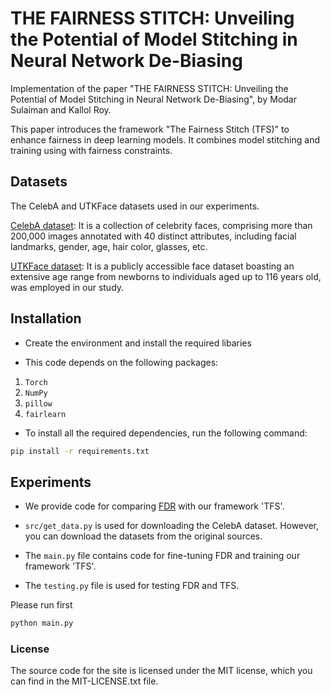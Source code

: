 <!-- # project_template  -->


# THE FAIRNESS STITCH: Unveiling the Potential of Model Stitching in Neural Network De-Biasing
Implementation of the paper "THE FAIRNESS STITCH: Unveiling the Potential of Model Stitching in Neural Network De-Biasing", by Modar Sulaiman and Kallol Roy.

This paper introduces the framework "The Fairness Stitch (TFS)" to enhance fairness in deep learning models. It combines model stitching and training using with fairness constraints. 




## Datasets
The CelebA and UTKFace datasets used in our experiments. 

[CelebA dataset](https://mmlab.ie.cuhk.edu.hk/projects/CelebA.html): It is a collection of celebrity faces, comprising more than 200,000 images annotated with 40 distinct attributes, including facial landmarks, gender, age, hair color, glasses, etc. 

[UTKFace dataset](https://susanqq.github.io/UTKFace/): It is a publicly accessible face dataset boasting an extensive age range from newborns to individuals aged up to 116 years old, was employed in our study.



## Installation

* Create the environment and install the required libaries

* This code depends on the following packages:

 1. `Torch`
 2. `NumPy`
 3. `pillow`
 4. `fairlearn`

* To install all the required dependencies, run the following command:
```sh
pip install -r requirements.txt
```


## Experiments

 - We provide code for comparing [FDR](https://arxiv.org/pdf/2304.03935.pdf) with our framework 'TFS'. 

 - `src/get_data.py` is used for downloading the CelebA dataset. However, you can download the datasets from the original sources.

 - The `main.py` file contains code for fine-tuning FDR and training our framework 'TFS'.

 - The `testing.py` file is used for testing FDR and TFS.

Please run first
```sh
python main.py

```


### License
The source code for the site is licensed under the MIT license, which you can find in the MIT-LICENSE.txt file.



